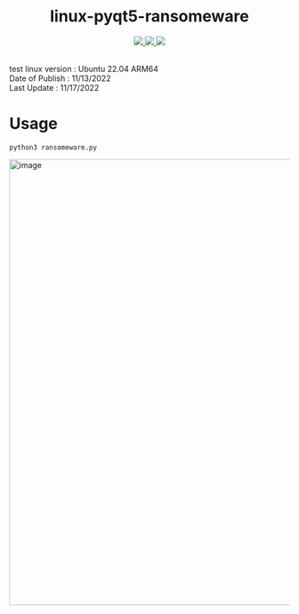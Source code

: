 <h1 align="center">linux-pyqt5-ransomeware</h1>

<p align="center">
    <a href="https://python.org">
    <img src="https://img.shields.io/badge/Python-3.10.6-green.svg">
  </a>
  <a href="https://github.com/PushpenderIndia/nekros/releases">
    <img src="https://img.shields.io/badge/Release-1.0-blue.svg">
  </a>
    <a href="https://github.com/PushpenderIndia/nekros">
    <img src="https://img.shields.io/badge/Open%20Source-%E2%9D%A4-brightgreen.svg">
  </a>
</p>
</br>
test linux version : Ubuntu 22.04 ARM64
</br> Date of Publish : 11/13/2022
</br> Last Update : 11/17/2022

# Usage
```
python3 ransomeware.py
```

<img width="802" alt="image" src="https://user-images.githubusercontent.com/52357235/201511804-6f77d2e5-d2be-4312-b802-fe878dd77b93.png">
